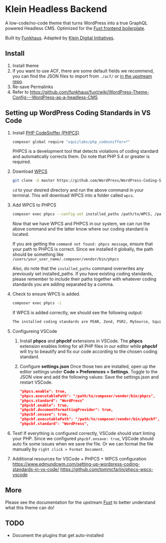 # Klein Headless Backend

A low-code/no-code theme that turns WordPress into a true GraphQL powered Headless CMS.
Optimized for the [Fuxt frontend boilerplate](https://github.com/funkhaus/fuxt).

Built by [Funkhaus](http://funkhaus.us/).
Adapted by [Klein Digital Initiatives](https://github.com/kleinweb).

## Install

1. Install theme
2. If you want to use ACF, there are some default fields we recommend, you can
   find the JSON files to import from `./acf/` or
   [in the upstream repo](https://github.com/funkhaus/fuxt-backend/tree/master/acf).
3. Re-save Permalinks
4. Refer to <https://github.com/funkhaus/fuxt/wiki/WordPress-Theme-Config---WordPress-as-a-headless-CMS>

## Setting up WordPress Coding Standards in VS Code

1. Install [PHP CodeSniffer (PHPCS)](https://github.com/squizlabs/PHP_CodeSniffer#installation)

   ```sh
   composer global require "squizlabs/php_codesniffer=*"
   ```

   PHPCS is a development tool that detects violations of coding standard and automatically corrects them. Do note that PHP 5.4 or greater is required.

2. Download [WPCS](https://github.com/WordPress/WordPress-Coding-Standards)

   ```sh
   git clone -b master https://github.com/WordPress/WordPress-Coding-Standards.git wpcs
   ```

   `cd` to your desired directory and run the above command in your terminal. This will download WPCS into a folder called `wpcs`.

3. Add WPCS to PHPCS

   ```sh
   composer exec phpcs --config-set installed_paths /path/to/WPCS, /path/to/another-standards
   ```

   Now that we have WPCS and PHPCS in our system, we can run the above command and the latter know where our coding standard is located.

   If you are getting the `command not found: phpcs message`, ensure that your path to PHPCS is correct. Since we installed it globally, the path should be something like `/users/your_user_name/.composer/vendor/bin/phpcs`

   Also, do note that the `installed_paths` command overwrites any previously set installed_paths. If you have existing coding standards, please remember to include their paths together with whatever coding standards you are adding separated by a comma.

4. Check to ensure WPCS is added.

   ```sh
   composer exec phpcs -i
   ```

   If WPCS is added correctly, we should see the following output:

   ```sh
   The installed coding standards are PEAR, Zend, PSR2, MySource, Squiz, PSR1, PSR12, WordPress, WordPress-Extra, WordPress-Docs and WordPress-Core
   ```

5. Configureing VSCode

   1. Install **phpcs** and **phpcbf** extensions in VSCode.
      The **phpcs** extension enables linting for all PHP files in our editor while **phpcbf** will try to beautify and fix our code according to the chosen coding standard.
   2. Configure **settings.json**
      Once those two are installed, open up the editor settings under **Code > Preferences > Settings**. Toggle to the JSON view and add the following values:
      Save the settings.json and restart VSCode.

      ```json
      "phpcs.enable": true,
      "phpcs.executablePath": "/path/to/composer/vendor/bin/phpcs",
      "phpcs.standard": "WordPress"
      "phpcbf.enable": true,
      "phpcbf.documentFormattingProvider": true,
      "phpcbf.onsave": true,
      "phpcbf.executablePath": "/path/to/composer/vendor/bin/phpcbf",
      "phpcbf.standard": "WordPress",
      ```

6. Test!
   If everything is configured correctly, VSCode should start linting your PHP. Since we configured `phpcbf.onsave: true`, VSCode should auto fix some issues when we save the file.
   Or we can format the file manually by `right click > Format Document`.
7. Additional resources for VSCode + PHPCS + WPCS configuration
   <https://www.edmundcwm.com/setting-up-wordpress-coding-standards-in-vs-code/>
   <https://github.com/tommcfarlin/phpcs-wpcs-vscode>

## More

Please see the documentation for the upstream [Fuxt](https://github.com/funkhaus/fuxt) to better understand what this theme can do!

## TODO

- Document the plugins that get auto-installed
